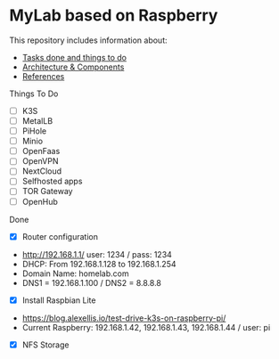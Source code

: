 # MyLab based on Raspberry

This repository includes information about:
* [Tasks done and things to do](README.md)
* [Architecture & Components](/architecture.md)
* [References](/references.md)



Things To Do
- [ ] K3S
- [ ] MetalLB
- [ ] PiHole
- [ ] Minio
- [ ] OpenFaas
- [ ] OpenVPN
- [ ] NextCloud
- [ ] Selfhosted apps
- [ ] TOR Gateway
- [ ] OpenHub

Done
- [x] Router configuration
* http://192.168.1.1/ user: 1234 / pass: 1234
* DHCP: From 192.168.1.128 to 192.168.1.254
* Domain Name: homelab.com
* DNS1 = 192.168.1.100 / DNS2 = 8.8.8.8

- [x] Install Raspbian Lite
* https://blog.alexellis.io/test-drive-k3s-on-raspberry-pi/
* Current Raspberry: 192.168.1.42, 192.168.1.43, 192.168.1.44 / user: pi 


- [x] NFS Storage

